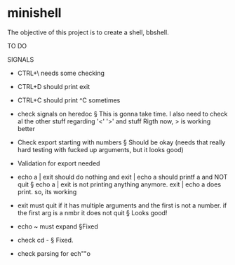 # minishell

The objective of this project is to create a shell, bbshell.

TO DO

SIGNALS
- CTRL+\ needs some checking

- CTRL+D should print exit

- CTRL+C should print ^C sometimes

- check signals on heredoc
	§ This is gonna take time. I also need to check al the other stuff regarding '<' '>' and stuff
		Rigth now, > is working better

- Check export starting with numbers
	§ Should be okay (needs that really hard testing with fucked up arguments, but it looks good)


- Validation for export needed


- echo a | exit should do nothing and exit | echo a should printf a and NOT quit
	§ echo a | exit is not printing anything anymore. exit | echo a does print. so, its working


- exit must quit if it has multiple arguments and the first is not a number. if the first arg is a nmbr it does not quit
	§ Looks good!


- echo ~ must expand
	§Fixed


- check cd -
	§ Fixed.

- check parsing for ech""o

